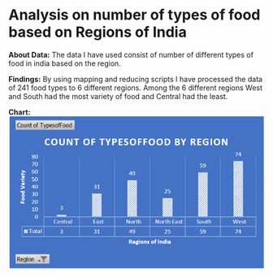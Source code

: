 # Analysis on number of types of food based on Regions of India

**About Data:**
The data I have used consist of number of different types of food in india based on the region. 

**Findings:**
By using mapping and reducing scripts I have processed the data of 241 food types to 6 different regions. Among the 6 different regions West and South had the most variety of food and Central had the least.

**Chart:**
<br />![image](https://github.com/dipikaxsharma/mapreduce-dipikasharma/blob/main/bigdata1.PNG)
